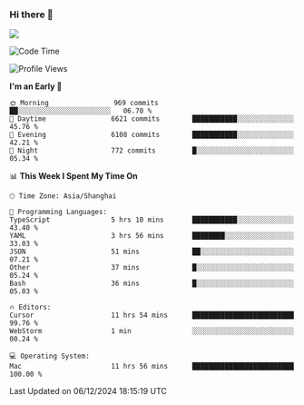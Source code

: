 ### Hi there 👋

<!--
**JJAYCHEN1e/jjaychen1e** is a ✨ _special_ ✨ repository because its `README.md` (this file) appears on your GitHub profile.

Here are some ideas to get you started:

- 🔭 I’m currently working on ...
- 🌱 I’m currently learning ...
- 👯 I’m looking to collaborate on ...
- 🤔 I’m looking for help with ...
- 💬 Ask me about ...
- 📫 How to reach me: ...
- 😄 Pronouns: ...
- ⚡ Fun fact: ...
-->

[![](https://github-readme-stats.vercel.app/api?username=jjaychen1e&show_icons=true)](https://github.com/jjaychen1e/github-readme-stats?count_private=true)

<!--START_SECTION:waka-->
![Code Time](http://img.shields.io/badge/Code%20Time-1%2C635%20hrs%2038%20mins-blue)

![Profile Views](http://img.shields.io/badge/Profile%20Views-5-blue)

**I'm an Early 🐤** 

```text
🌞 Morning                969 commits         ██░░░░░░░░░░░░░░░░░░░░░░░   06.70 % 
🌆 Daytime                6621 commits        ███████████░░░░░░░░░░░░░░   45.76 % 
🌃 Evening                6108 commits        ███████████░░░░░░░░░░░░░░   42.21 % 
🌙 Night                  772 commits         █░░░░░░░░░░░░░░░░░░░░░░░░   05.34 % 
```


📊 **This Week I Spent My Time On** 

```text
🕑︎ Time Zone: Asia/Shanghai

💬 Programming Languages: 
TypeScript               5 hrs 10 mins       ███████████░░░░░░░░░░░░░░   43.40 % 
YAML                     3 hrs 56 mins       ████████░░░░░░░░░░░░░░░░░   33.03 % 
JSON                     51 mins             ██░░░░░░░░░░░░░░░░░░░░░░░   07.21 % 
Other                    37 mins             █░░░░░░░░░░░░░░░░░░░░░░░░   05.24 % 
Bash                     36 mins             █░░░░░░░░░░░░░░░░░░░░░░░░   05.03 % 

🔥 Editors: 
Cursor                   11 hrs 54 mins      █████████████████████████   99.76 % 
WebStorm                 1 min               ░░░░░░░░░░░░░░░░░░░░░░░░░   00.24 % 

💻 Operating System: 
Mac                      11 hrs 56 mins      █████████████████████████   100.00 % 
```


 Last Updated on 06/12/2024 18:15:19 UTC
<!--END_SECTION:waka-->
